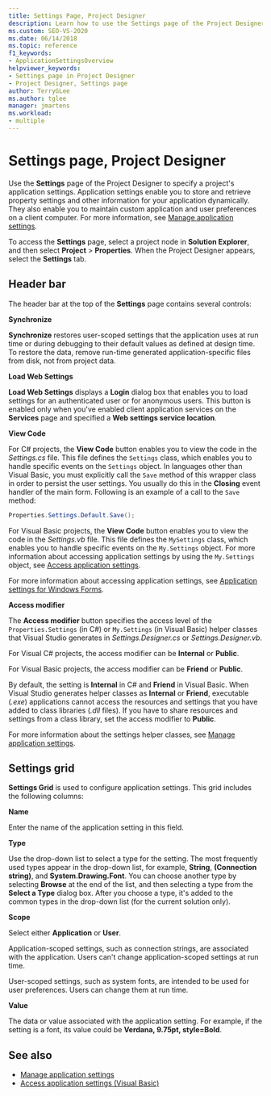 ```yaml
---
title: Settings Page, Project Designer
description: Learn how to use the Settings page of the Project Designer to specify a project's application settings.
ms.custom: SEO-VS-2020
ms.date: 06/14/2018
ms.topic: reference
f1_keywords:
- ApplicationSettingsOverview
helpviewer_keywords:
- Settings page in Project Designer
- Project Designer, Settings page
author: TerryGLee
ms.author: tglee
manager: jmartens
ms.workload:
- multiple
---
```

# Settings page, Project Designer

Use the **Settings** page of the Project Designer to specify a project's application settings. Application settings enable you to store and retrieve property settings and other information for your application dynamically. They also enable you to maintain custom application and user preferences on a client computer. For more information, see [Manage application settings](../managing-application-settings-dotnet.md).

To access the **Settings** page, select a project node in **Solution Explorer**, and then select **Project** > **Properties**. When the Project Designer appears, select the **Settings** tab.

## Header bar

The header bar at the top of the **Settings** page contains several controls:

**Synchronize**

**Synchronize** restores user-scoped settings that the application uses at run time or during debugging to their default values as defined at design time. To restore the data, remove run-time generated application-specific files from disk, not from project data.

**Load Web Settings**

**Load Web Settings** displays a **Login** dialog box that enables you to load settings for an authenticated user or for anonymous users. This button is enabled only when you've enabled client application services on the **Services** page and specified a **Web settings service location**.

**View Code**

For C# projects, the **View Code** button enables you to view the code in the *Settings.cs* file. This file defines the `Settings` class, which enables you to handle specific events on the `Settings` object. In languages other than Visual Basic, you must explicitly call the `Save` method of this wrapper class in order to persist the user settings. You usually do this in the **Closing** event handler of the main form. Following is an example of a call to the `Save` method:

```csharp
Properties.Settings.Default.Save();
```

For Visual Basic projects, the **View Code** button enables you to view the code in the *Settings.vb* file. This file defines the `MySettings` class, which enables you to handle specific events on the `My.Settings` object. For more information about accessing application settings by using the `My.Settings` object, see [Access application settings](/dotnet/visual-basic/developing-apps/programming/app-settings/accessing-application-settings).

For more information about accessing application settings, see [Application settings for Windows Forms](/dotnet/framework/winforms/advanced/application-settings-for-windows-forms).

**Access modifier**

The **Access modifier** button specifies the access level of the `Properties.Settings` (in C#) or `My.Settings` (in Visual Basic) helper classes that Visual Studio generates in *Settings.Designer.cs* or *Settings.Designer.vb*.

For Visual C# projects, the access modifier can be **Internal** or **Public**.

For Visual Basic projects, the access modifier can be **Friend** or **Public**.

By default, the setting is **Internal** in C# and **Friend** in Visual Basic. When Visual Studio generates helper classes as **Internal** or **Friend**, executable (*.exe*) applications cannot access the resources and settings that you have added to class libraries (*.dll* files). If you have to share resources and settings from a class library, set the access modifier to **Public**.

For more information about the settings helper classes, see [Manage application settings](../managing-application-settings-dotnet.md).

## Settings grid

**Settings Grid** is used to configure application settings. This grid includes the following columns:

**Name**

Enter the name of the application setting in this field.

**Type**

Use the drop-down list to select a type for the setting. The most frequently used types appear in the drop-down list, for example, **String**, **(Connection string)**, and **System.Drawing.Font**. You can choose another type by selecting **Browse** at the end of the list, and then selecting a type from the **Select a Type** dialog box. After you choose a type, it's added to the common types in the drop-down list (for the current solution only).

**Scope**

Select either **Application** or **User**.

Application-scoped settings, such as connection strings, are associated with the application. Users can't change application-scoped settings at run time.

User-scoped settings, such as system fonts, are intended to be used for user preferences. Users can change them at run time.

**Value**

The data or value associated with the application setting. For example, if the setting is a font, its value could be **Verdana, 9.75pt, style=Bold**.

## See also

- [Manage application settings](../managing-application-settings-dotnet.md)
- [Access application settings (Visual Basic)](/dotnet/visual-basic/developing-apps/programming/app-settings/accessing-application-settings)
